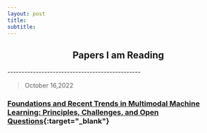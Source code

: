 ```yaml
---
layout: post
title: 
subtitle: 
---
```


<h2 align='center'> Papers I am Reading </h2>
-----------------------------------------------

> October 16,2022
### [Foundations and Recent Trends in Multimodal Machine Learning: Principles, Challenges, and Open Questions](https://ar5iv.org/abs/2209.03430){:target="_blank"}

